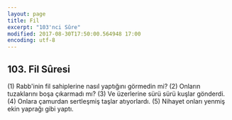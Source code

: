 ```yaml
---
layout: page
title: Fil
excerpt: "103'nci Sûre"
modified: 2017-08-30T17:50:00.564948 17:00
encoding: utf-8
---
```


## 103. Fil Sûresi

(1) Rabb'inin fil sahiplerine nasıl yaptığını görmedin mi?
(2) Onların tuzaklarını boşa çıkarmadı mı?
(3) Ve üzerlerine sürü sürü kuşlar gönderdi.
(4) Onlara çamurdan sertleşmiş taşlar atıyorlardı.
(5) Nihayet onları yenmiş ekin yaprağı gibi yaptı.
